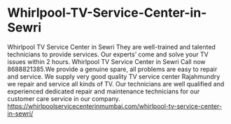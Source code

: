 # Whirlpool-TV-Service-Center-in-Sewri
Whirlpool TV Service Center in Sewri They are well-trained and talented technicians to provide services. Our experts’ come and solve your TV issues within 2 hours. Whirlpool TV Service Center in Sewri Call now 8688821385.We provide a genuine spare, all problems are easy to repair and service. We supply very good quality TV service center Rajahmundry we repair and service all kinds of TV. Our technicians are well qualified and experienced dedicated repair and maintenance technicians for our customer care service in our company. https://whirlpoolservicecenterinmumbai.com/whirlpool-tv-service-center-in-sewri/
